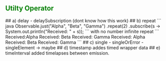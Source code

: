 
<h2 style="color:green;">  Utilty Operator </h2>
## a) delay
- delaySubscription (dont know how this work)
## b) repeat
``` java
Observable.just("Alpha", "Beta", "Gamma")
.repeat(2)
.subscribe(s -> System.out.println("Received: " + s));
```
with no number infinite repeat
```
Received:Alpha
Received: Beta
Received: Gamma
Received: Alpha
Received: Beta
Received: Gamma
```
## c) single 
  - singleOrError
  - singleElement -> maybe
## d) timestamp
  addes timed wrapper data 
## e) timeInterval
   added timelapses between emission.